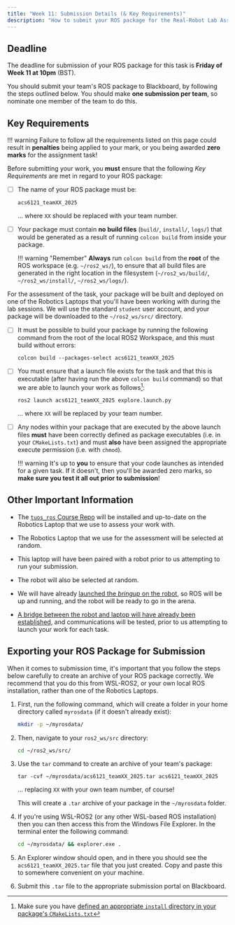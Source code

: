 ```yaml
---
title: "Week 11: Submission Details (& Key Requirements)"
description: "How to submit your ROS package for the Real-Robot Lab Assignment"
---
```


## Deadline

The deadline for submission of your ROS package for this task is **Friday of Week 11 at 10pm** (BST).

You should submit your team's ROS package to Blackboard, by following the steps outlined below. You should make **one submission per team**, so nominate one member of the team to do this.

##  Key Requirements

!!! warning
    Failure to follow all the requirements listed on this page could result in **penalties** being applied to your mark, or you being awarded **zero marks** for the assignment task!

Before submitting your work, you **must** ensure that the following *Key Requirements* are met in regard to your ROS package: 

* [ ] The name of your ROS package must be:

    ``` { .txt .no-copy }
    acs6121_teamXX_2025
    ```

    ... where `XX` should be replaced with your team number.

* [ ] Your package must contain **no build files** (`build/`, `install/`, `logs/`) that would be generated as a result of running `colcon build` from inside your package.

    !!! warning "Remember"
        **Always** run `colcon build` from the **root** of the ROS workspace (e.g. `~/ros2_ws/`), to ensure that all build files are generated in the right location in the filesystem (`~/ros2_ws/build/`, `~/ros2_ws/install/`, `~/ros2_ws/logs/`).

For the assessment of the task, your package will be built and deployed on one of the Robotics Laptops that you'll have been working with during the lab sessions. We will use the standard `student` user account, and your package will be downloaded to the `~/ros2_ws/src/` directory. 

* [ ] It must be possible to build your package by running the following command from the root of the local ROS2 Workspace, and this must build without errors:
    
    ``` { .bash .no-copy }
    colcon build --packages-select acs6121_teamXX_2025
    ```

* [ ] You must ensure that a launch file exists for the task and that this is executable (after having run the above `colcon build` command) so that we are able to launch your work as follows[^launch-files]:
    
    [^launch-files]: Make sure you have [defined an appropriate `install` directory in your package's `CMakeLists.txt`](../sim/part3.md#ex1) 

    ``` { .bash .no-copy }
    ros2 launch acs6121_teamXX_2025 explore.launch.py
    ```

    ... where `XX` will be replaced by your team number.

* [ ] Any nodes within your package that are executed by the above launch files **must** have been correctly defined as package executables (i.e. in your `CMakeLists.txt`) and must **also** have been assigned the appropriate execute permission (i.e. with `chmod`).  

    !!! warning 
        It's up to **you** to ensure that your code launches as intended for a given task. If it doesn't, then you'll be awarded zero marks, so **make sure you test it all out prior to submission**!

## Other Important Information 

* The [`tuos_ros` Course Repo](../extras/course-repo.md) will be installed and up-to-date on the Robotics Laptop that we use to assess your work with.

* The Robotics Laptop that we use for the assessment will be selected at random.

* This laptop will have been paired with a robot prior to us attempting to run your submission.

* The robot will also be selected at random.

* We will have already [launched the *bringup* on the robot](../../waffles/launching-ros.md#step-3-launching-ros), so ROS will be up and running, and the robot will be ready to go in the arena.

* [A bridge between the robot and laptop will have already been established](../../waffles/launching-ros.md#step-4-robot-laptop-bridging), and communications will be tested, prior to us attempting to launch your work for each task.

## Exporting your ROS Package for Submission

When it comes to submission time, it's important that you follow the steps below carefully to create an archive of your ROS package correctly. We recommend that you do this from WSL-ROS2, or your own local ROS installation, rather than one of the Robotics Laptops.

1. First, run the following command, which will create a folder in your home directory called `myrosdata` (if it doesn't already exist):

    ```bash
    mkdir -p ~/myrosdata/
    ```

2. Then, navigate to your `ros2_ws/src` directory:

    ```bash
    cd ~/ros2_ws/src/
    ```

3. Use the `tar` command to create an archive of your team's package:

    ``` { .bash .no-copy }
    tar -cvf ~/myrosdata/acs6121_teamXX_2025.tar acs6121_teamXX_2025
    ```
    
    ... replacing `XX` with your own team number, of course!

    This will create a `.tar` archive of your package in the `~/myrosdata` folder. 

4. If you're using WSL-ROS2 (or any other WSL-based ROS installation) then you can then access this from the Windows File Explorer. In the terminal enter the following command:

    ```bash
    cd ~/myrosdata/ && explorer.exe .
    ```

5. An Explorer window should open, and in there you should see the `acs6121_teamXX_2025.tar` file that you just created. Copy and paste this to somewhere convenient on your machine.

6. Submit this `.tar` file to the appropriate submission portal on Blackboard.

